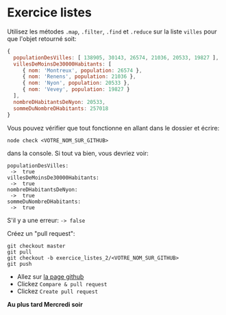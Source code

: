 # Exercice listes

Utilisez les métodes `.map`, `.filter`, `.find` et  `.reduce` sur la liste `villes` pour que l'objet retourné soit: 

```js
{
  populationDesVilles: [ 138905, 30143, 26574, 21036, 20533, 19827 ],
  villesDeMoinsDe30000Habitants: [
     { nom: 'Montreux', population: 26574 },
     { nom: 'Renens', population: 21036 },
     { nom: 'Nyon', population: 20533 },
     { nom: 'Vevey', population: 19827 }
  ],
  nombreDHabitantsDeNyon: 20533,
  sommeDuNombreDHabitants: 257018
}
```

Vous pouvez vérifier que tout fonctionne en allant dans le dossier et écrire:

```
node check <VOTRE_NOM_SUR_GITHUB>
```

dans la console. Si tout va bien, vous devriez voir:

```
populationDesVilles:
 ->  true
villesDeMoinsDe30000Habitants:
 ->  true
nombreDHabitantsDeNyon:
 ->  true
sommeDuNombreDHabitants:
 ->  true
```

S'il y a une erreur: `-> false`

Créez un "pull request":

```
git checkout master
git pull
git checkout -b exercice_listes_2/<VOTRE_NOM_SUR_GITHUB>
git push
```

* Allez sur [la page github](https://github.com/idris-maps/heig-datavis-2019)
* Clickez `Compare & pull request`
* Clickez `Create pull request`

**Au plus tard Mercredi soir**